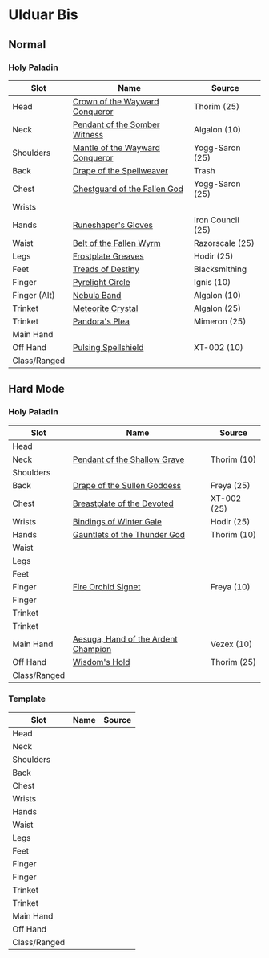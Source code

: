# Ulduar Bis

## Normal


### Holy Paladin

|  Slot           | Name                                                                                   | Source                     |
|-----------------|--------------------------------------------------------------------------------------- |----------------------------|
| Head            | [Crown of the Wayward Conqueror](https://wotlk.evowow.com/?item=45638)                 | Thorim (25)                |
| Neck            | [Pendant of the Somber Witness](https://wotlk.evowow.com/?item=46047)                  | Algalon (10)               |
| Shoulders       | [Mantle of the Wayward Conqueror](https://wotlk.evowow.com/?item=45656)                | Yogg-Saron (25)            |
| Back            | [Drape of the Spellweaver](https://wotlk.evowow.com/?item=46341)                       | Trash                      |
| Chest           | [Chestguard of the Fallen God](https://wotlk.evowow.com/?item=45531)                   | Yogg-Saron (25)            |
| Wrists          |                                                                                        |                            |
| Hands           | [Runeshaper's Gloves](https://wotlk.evowow.com/?item=45239)                            | Iron Council (25)          |
| Waist           | [Belt of the Fallen Wyrm](https://wotlk.evowow.com/?item=45151)                        | Razorscale (25)            |
| Legs            | [Frostplate Greaves](https://wotlk.evowow.com/?item=45452)                             | Hodir (25)                 |
| Feet            | [Treads of Destiny](https://wotlk.evowow.com/?item=45561)                              | Blacksmithing              |
| Finger          | [Pyrelight Circle](https://wotlk.evowow.com/?item=45168)                               | Ignis (10)                 |
| Finger (Alt)    | [Nebula Band](https://wotlk.evowow.com/?item=46046)                                    | Algalon (10)               |
| Trinket         | [Meteorite Crystal](https://wotlk.evowow.com/?item=46051)                              | Algalon (25)               |
| Trinket         | [Pandora's Plea](https://wotlk.evowow.com/?item=45490)                                 | Mimeron (25)               |
| Main Hand       |                                                                                        |                            |
| Off Hand        | [Pulsing Spellshield](https://wotlk.evowow.com/?item=45682)                            | XT-002 (10)                |
| Class/Ranged    |                                                                                        |                            |

## Hard Mode

### Holy Paladin
|  Slot           | Name                                                                                   | Source                     |
|-----------------|--------------------------------------------------------------------------------------- |----------------------------|
| Head            | []()                                                                                   |                            |
| Neck            | [Pendant of the Shallow Grave](https://wotlk.evowow.com/?item=45933)                   | Thorim (10)                |
| Shoulders       | []()                                                                                   |                            |
| Back            | [Drape of the Sullen Goddess](https://wotlk.evowow.com/?item=45486)                    | Freya (25)                 |
| Chest           | [Breastplate of the Devoted](https://wotlk.evowow.com/?item=45445)                     | XT-002 (25)                |
| Wrists          | [Bindings of Winter Gale](https://wotlk.evowow.com/?item=45460)                        | Hodir (25)                 |
| Hands           | [Gauntlets of the Thunder God](https://wotlk.evowow.com/?item=45928)                   | Thorim (10)                |
| Waist           | []()                                                                                   |                            |
| Legs            | []()                                                                                   |                            |
| Feet            | []()                                                                                   |                            |
| Finger          | [Fire Orchid Signet](https://wotlk.evowow.com/?item=45946)                             | Freya (10)                 |
| Finger          | []()                                                                                   |                            |
| Trinket         | []()                                                                                   |                            |
| Trinket         | []()                                                                                   |                            |
| Main Hand       | [Aesuga, Hand of the Ardent Champion](https://wotlk.evowow.com/?item=46035)            | Vezex (10)                 |
| Off Hand        | [Wisdom's Hold](https://wotlk.evowow.com/?item=45470)                                  | Thorim (25)                |
| Class/Ranged    | []()                                                                                   |                            |

### Template
|  Slot           | Name                                                                                   | Source                     |
|-----------------|--------------------------------------------------------------------------------------- |----------------------------|
| Head            | []()                                                                                   |                            |
| Neck            | []()                                                                                   |                            |
| Shoulders       | []()                                                                                   |                            |
| Back            | []()                                                                                   |                            |
| Chest           | []()                                                                                   |                            |
| Wrists          | []()                                                                                   |                            |
| Hands           | []()                                                                                   |                            |
| Waist           | []()                                                                                   |                            |
| Legs            | []()                                                                                   |                            |
| Feet            | []()                                                                                   |                            |
| Finger          | []()                                                                                   |                            |
| Finger          | []()                                                                                   |                            |
| Trinket         | []()                                                                                   |                            |
| Trinket         | []()                                                                                   |                            |
| Main Hand       | []()                                                                                   |                            |
| Off Hand        | []()                                                                                   |                            |
| Class/Ranged    | []()                                                                                   |                            |
